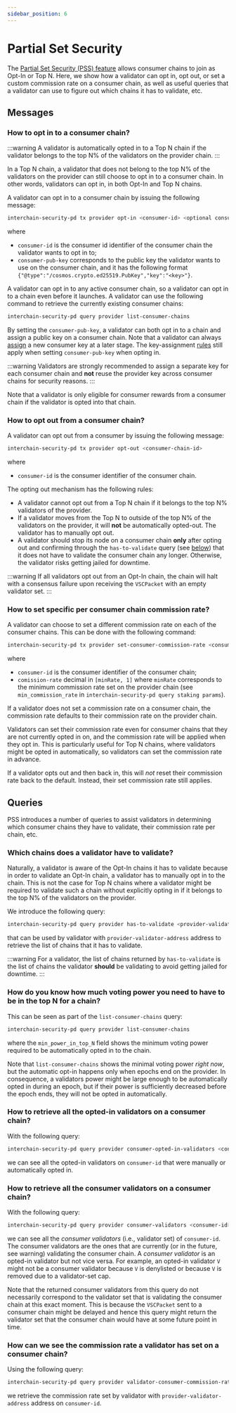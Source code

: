 ```yaml
---
sidebar_position: 6
---
```


# Partial Set Security

The [Partial Set Security (PSS) feature](../features/partial-set-security.md) allows consumer chains to join as Opt-In or Top N.
Here, we show how a validator can opt in, opt out, or set a custom commission rate on a consumer chain, as well
as useful queries that a validator can use to figure out which chains it has to validate, etc.

## Messages

### How to opt in to a consumer chain?

:::warning
A validator is automatically opted in to a Top N chain if the validator belongs to the top N% of the validators on the provider chain.
:::

In a Top N chain, a validator that does not belong to the top N% of the validators on the provider can still choose
to opt in to a consumer chain. In other words, validators can opt in, in both Opt-In and Top N chains.

A validator can opt in to a consumer chain by issuing the following message:
```bash
interchain-security-pd tx provider opt-in <consumer-id> <optional consumer-pub-key>
```

where
- `consumer-id` is the consumer id identifier of the consumer chain the validator wants to opt in to;
- `consumer-pub-key` corresponds to the public key the validator wants to use on the consumer chain, and it has the
following format `{"@type":"/cosmos.crypto.ed25519.PubKey","key":"<key>"}`.

A validator can opt in to any active consumer chain, so a validator can opt in to a chain even before it launches.
A validator can use the following command to retrieve the currently existing consumer chains:
```bash
interchain-security-pd query provider list-consumer-chains
```

By setting the `consumer-pub-key`, a validator can both opt in to a chain and assign a
public key on a consumer chain. Note that a validator can always [assign](../features/key-assignment.md)
a new consumer key at a later stage. The key-assignment [rules](../features/key-assignment.md#rules)
still apply when setting `consumer-pub-key` when opting in.

:::warning
Validators are strongly recommended to assign a separate key for each consumer chain
and **not** reuse the provider key across consumer chains for security reasons.
:::

Note that a validator is only eligible for consumer rewards from a consumer chain if the validator is opted into that chain.

### How to opt out from a consumer chain?

A validator can opt out from a consumer by issuing the following message:

```bash
interchain-security-pd tx provider opt-out <consumer-chain-id>
```
where
- `consumer-id` is the consumer identifier of the consumer chain.

The opting out mechanism has the following rules:

- A validator cannot opt out from a Top N chain if it belongs to the top N% validators of the provider.
- If a validator moves from the Top N to outside of the top N% of the validators on the provider, it will **not**
be automatically opted-out. The validator has to manually opt out.
- A validator should stop its node on a consumer chain **only** after opting out and confirming through the `has-to-validate`
query (see [below](./partial-set-security-for-validators.md#which-chains-does-a-validator-have-to-validate)) that it does
not have to validate the consumer chain any longer. Otherwise, the validator risks getting jailed for downtime.

:::warning
If all validators opt out from an Opt-In chain, the chain will halt with a consensus failure upon receiving the `VSCPacket` with an empty validator set.
:::

### How to set specific per consumer chain commission rate?

A validator can choose to set a different commission rate on each of the consumer chains.
This can be done with the following command:
```bash
interchain-security-pd tx provider set-consumer-commission-rate <consumer-id> <commission-rate>
```
where

- `consumer-id` is the consumer identifier of the consumer chain;
- `comission-rate` decimal in `[minRate, 1]` where `minRate` corresponds to the minimum commission rate set on the
provider chain (see `min_commission_rate` in `interchain-security-pd query staking params`).

If a validator does not set a commission rate on a consumer chain, the commission rate defaults to their commission rate on the provider chain.

Validators can set their commission rate even for consumer chains that they are not currently opted in on, and the commission rate will be applied when they opt in. This is particularly useful for Top N chains, where validators might be opted in automatically,
so validators can set the commission rate in advance.

If a validator opts out and then back in, this will *not* reset their commission rate back to the default. Instead, their
set commission rate still applies.

## Queries

PSS introduces a number of queries to assist validators in determining which consumer chains they have to validate, their commission rate per chain, etc.

### Which chains does a validator have to validate?

Naturally, a validator is aware of the Opt-In chains it has to validate because in order to validate an Opt-In chain,
a validator has to manually opt in to the chain. This is not the case for Top N chains where a validator might be required
to validate such a chain without explicitly opting in if it belongs to the top N% of the validators on the provider.

We introduce the following query:
```bash
interchain-security-pd query provider has-to-validate <provider-validator-address>
```
that can be used by validator with `provider-validator-address` address to retrieve the list of chains that it has to validate.

:::warning
For a validator, the list of chains returned by `has-to-validate` is the list of chains the validator **should** be validating to avoid
getting jailed for downtime.
:::

### How do you know how much voting power you need to have to be in the top N for a chain?

This can be seen as part of the `list-consumer-chains` query:
```bash
interchain-security-pd query provider list-consumer-chains
```
where the `min_power_in_top_N` field shows the minimum voting power required to be
automatically opted in to the chain.

Note that `list-consumer-chains` shows the minimal voting power *right now*, but
the automatic opt-in happens only when epochs end on the provider.
In consequence, a validators power might be large enough to be automatically opted in
during an epoch, but if their power is sufficiently decreased before the epoch ends,
they will not be opted in automatically.

### How to retrieve all the opted-in validators on a consumer chain?

With the following query:
```bash
interchain-security-pd query provider consumer-opted-in-validators <consumer-id>
```
we can see all the opted-in validators on `consumer-id` that were manually or automatically opted in.

### How to retrieve all the consumer validators on a consumer chain?

With the following query:
```bash
interchain-security-pd query provider consumer-validators <consumer-id>
```
we can see all the _consumer validators_ (i.e., validator set) of `consumer-id`. The consumer validators are the 
ones that are currently (or in the future, see warning) validating the consumer chain. A _consumer validator_ is an opted-in
validator but not vice versa. For example, an opted-in validator `V` might not be a consumer validator because `V` is
denylisted or because `V` is removed due to a validator-set cap. 

Note that the returned consumer validators from this query do not necessarily correspond to the validator set that is 
validating the consumer chain at this exact moment. This is because the `VSCPacket` sent to a consumer chain might be
delayed and hence this query might return the validator set that the consumer chain would have at some future
point in time.

### How can we see the commission rate a validator has set on a consumer chain?

Using the following query:
```bash
interchain-security-pd query provider validator-consumer-commission-rate <consumer-id> <provider-validator-address>
```
we retrieve the commission rate set by validator with `provider-validator-address` address on `consumer-id`.